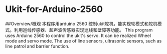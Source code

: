 # Ukit-for-Arduino-2560
##Overview/概观
本程序用arduino 2560 控制ukit舵机，能实现轮模式和舵机模式。利用巡线传感器、超声波传感器实现巡线和壁障等功能。
This program uses Arduino 2560 to control the ukit's servo. It can be realized Wheel mode and servo mode.
The use of line sensors, ultrasonic sensors, such as line patrol and barrier function.

